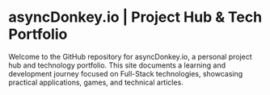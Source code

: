 # asyncDonkey.io | Project Hub & Tech Portfolio

Welcome to the GitHub repository for asyncDonkey.io, a personal project hub and technology portfolio. This site documents a learning and development journey focused on Full-Stack technologies, showcasing practical applications, games, and technical articles.

